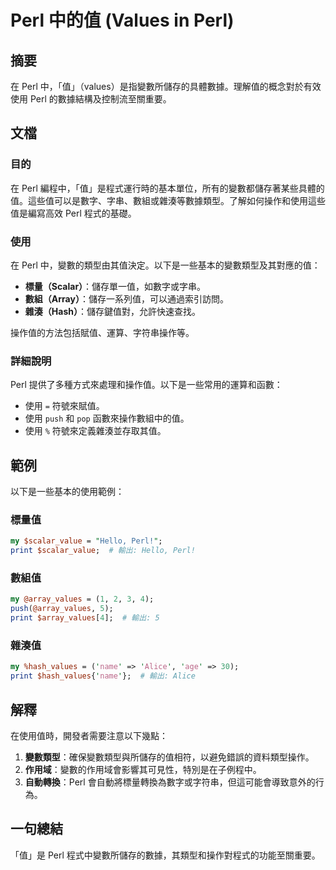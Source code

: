 <!--
Meta Description: # Perl 中的值 (Values in Perl) ## 摘要 在 Perl 中，「值」（values）是指變數所儲存的具體數據。理解值的概念對於有效使用 Perl 的數據結構及控制流至關重要。 ## 文檔 ### 目的 在 Perl 編程中，「值」是程式運行時的基本單位，所有的變數都儲存著某些...
Meta Keywords: perl, print, array_values, values, push
-->

# Perl 中的值 (Values in Perl)

## 摘要
在 Perl 中，「值」（values）是指變數所儲存的具體數據。理解值的概念對於有效使用 Perl 的數據結構及控制流至關重要。

## 文檔
### 目的
在 Perl 編程中，「值」是程式運行時的基本單位，所有的變數都儲存著某些具體的值。這些值可以是數字、字串、數組或雜湊等數據類型。了解如何操作和使用這些值是編寫高效 Perl 程式的基礎。

### 使用
在 Perl 中，變數的類型由其值決定。以下是一些基本的變數類型及其對應的值：
- **標量（Scalar）**：儲存單一值，如數字或字串。
- **數組（Array）**：儲存一系列值，可以通過索引訪問。
- **雜湊（Hash）**：儲存鍵值對，允許快速查找。

操作值的方法包括賦值、運算、字符串操作等。

### 詳細說明
Perl 提供了多種方式來處理和操作值。以下是一些常用的運算和函數：
- 使用 `=` 符號來賦值。
- 使用 `push` 和 `pop` 函數來操作數組中的值。
- 使用 `%` 符號來定義雜湊並存取其值。

## 範例
以下是一些基本的使用範例：

### 標量值
```perl
my $scalar_value = "Hello, Perl!";
print $scalar_value;  # 輸出: Hello, Perl!
```

### 數組值
```perl
my @array_values = (1, 2, 3, 4);
push(@array_values, 5);
print $array_values[4];  # 輸出: 5
```

### 雜湊值
```perl
my %hash_values = ('name' => 'Alice', 'age' => 30);
print $hash_values{'name'};  # 輸出: Alice
```

## 解釋
在使用值時，開發者需要注意以下幾點：
1. **變數類型**：確保變數類型與所儲存的值相符，以避免錯誤的資料類型操作。
2. **作用域**：變數的作用域會影響其可見性，特別是在子例程中。
3. **自動轉換**：Perl 會自動將標量轉換為數字或字符串，但這可能會導致意外的行為。

## 一句總結
「值」是 Perl 程式中變數所儲存的數據，其類型和操作對程式的功能至關重要。